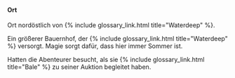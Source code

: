 ---
---

#### Ort

Ort nordöstlich von {% include glossary_link.html title="Waterdeep" %}.

Ein größerer Bauernhof, der {% include glossary_link.html title="Waterdeep" %} versorgt. Magie sorgt dafür, dass hier immer Sommer ist.

Hatten die Abenteurer besucht, als sie {% include glossary_link.html
title="Bale" %} zu seiner Auktion begleitet haben.
